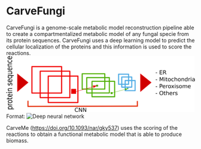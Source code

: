 # CarveFungi

CarveFungi is a genome-scale metabolic model reconstruction pipeline able to create a compartmentalized metabolic model of any fungal specie from its protein sequences. CarveFungi uses a deep learning model to predict the cellular localization of the proteins and this information is used to score the reactions. 
![Deep neural network](/images/CNN.png)
Format: ![Deep neural network](url)


CarveMe (https://doi.org/10.1093/nar/gky537) uses the scoring of the reactions to obtain a functional metabolic model that is able to produce biomass. 
